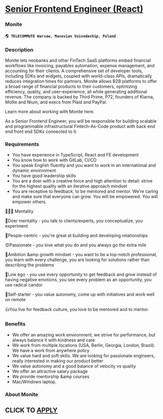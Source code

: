 # [Senior Frontend Engineer (React)](https://www.remotewlb.com/apply/senior-frontend-engineer-react-66876)  
### Monite  
#### `🌎 TELECOMMUTE Warsaw, Masovian Voivodeship, Poland`  

### **Description**

Monite lets neobanks and other FinTech SaaS platforms embed financial workflows like invoicing, payables automation, expense management, and accounting for their clients. A comprehensive set of developer tools, including SDKs and widgets, coupled with world-class APIs, dramatically reduces integration times for partners. Monite allows B2B platforms to offer a broad range of financial products to their customers, optimizing efficiency, quality, and user-experience, all while generating additional revenue. The company is backed by Third Prime, P72, founders of Klarna, Mollie and Nium, and execs from Plaid and PayPal.

Learn more about working with Monite here.

As a Senior Frontend Engineer, you will be responsible for building scalable and programmable infrastructural Fintech-As-Code product with back end end front end SDKs connected to it.

###  **Requirements**

  * You have experience in TypeScript, React and FE development
  * You know how to work with GitLab, CI/CD
  * You speak English fluently and you want to work in an international and dynamic environment
  * You have good leadership skills
  * You are a doer with a creative force and high attention to detail: strive for the highest quality with an iterative approach mindset
  * You are receptive to feedback, to be mentored and mentor. We're caring and make sure that everyone can grow. You will be empowered. You will empower others.

💆🏻‍♂️ Mentality

💪Doer mentality - you talk to clients/experts, you conceptualize, you experiment

🤝People-centric - you're great at building and developing relationships

😍Passionate - you love what you do and you always go the extra mile

💯Ambition &amp growth mindset - you want to be a top-notch professional, you learn with every challenge, you are looking for solutions rather than describing the problems

🙌Low ego - you use every opportunity to get feedback and grow instead of having negative emotions, you see every problem as an opportunity, you use radical candor

🧠Self-starter - you value autonomy, come up with initiatives and work well on remote

👍You live for feedback culture, you love to be mentored and to mentor.

###  **Benefits**

  * We offer an amazing work environment, we strive for performance, but always balance it with kindness and care
  * We work from multiple locations (USA, Berlin, Georgia, London, Brazil). We have a work from anywhere policy
  * We value hard and soft skills. We are looking for passionate engineers, really interested in making our product better
  * We value autonomy and a good balance of velocity vs quality
  * We offer an attractive salary package
  * We provide mentorship &amp courses
  * Mac/Windows laptop.

### **About Monite**

  
## CLICK TO [APPLY](https://www.remotewlb.com/apply/senior-frontend-engineer-react-66876)

